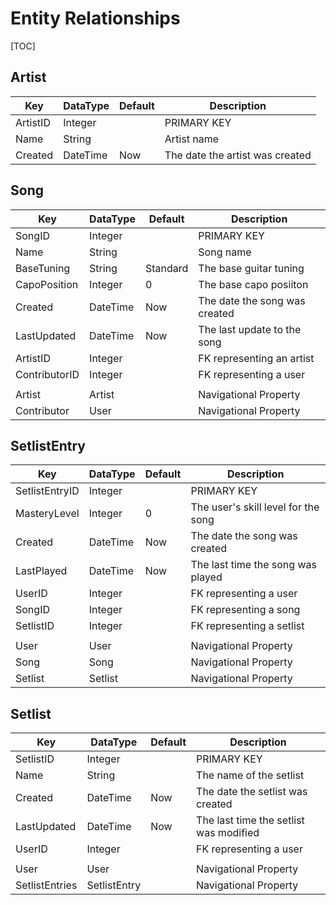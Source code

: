 ﻿Entity Relationships
====================

[TOC]

## Artist

| Key				| DataType	| Default	| Description						|
| ---				| ---		| ---		| ---								|
| ArtistID			| Integer	|    		| PRIMARY KEY						|
| Name				| String	|    		| Artist name						|
| Created			| DateTime	| Now		| The date the artist was created	|


## Song

| Key				| DataType	| Default	| Description					|
| ---				| ---		| ---		| ---							|
| SongID			| Integer	|    		| PRIMARY KEY					|
| Name				| String	|    		| Song name						|
| BaseTuning		| String	| Standard	| The base guitar tuning		|
| CapoPosition		| Integer	| 0  		| The base capo posiiton		|
| Created			| DateTime	| Now  		| The date the song was created	|
| LastUpdated		| DateTime	| Now  		| The last update to the song	|
| ArtistID			| Integer	|    		| FK representing an artist		|
| ContributorID		| Integer	|			| FK representing a user		|
|					|			|			|								|
| Artist			| Artist	|    		| Navigational Property			|
| Contributor		| User		|    		| Navigational Property			|


## SetlistEntry

| Key				| DataType	| Default	| Description							|
| ---				| ---		| ---		| ---									|
| SetlistEntryID	| Integer	|    		| PRIMARY KEY							|
| MasteryLevel		| Integer	| 0   		| The user's skill level for the song	|
| Created			| DateTime	| Now  		| The date the song was created			|
| LastPlayed		| DateTime	| Now  		| The last time the song was played		|
| UserID			| Integer	|    		| FK representing a user				|
| SongID			| Integer	|			| FK representing a song				|
| SetlistID			| Integer	|			| FK representing a setlist				|
|					|			|			|										|
| User				| User		|    		| Navigational Property					|
| Song				| Song		|    		| Navigational Property					|
| Setlist			| Setlist	|    		| Navigational Property					|


## Setlist

| Key				| DataType		| Default	| Description								|
| ---				| ---			| ---		| ---										|
| SetlistID			| Integer		|    		| PRIMARY KEY								|
| Name				| String		|			| The name of the setlist					|
| Created			| DateTime		| Now  		| The date the setlist was created			|
| LastUpdated		| DateTime		| Now  		| The last time the setlist was modified	|
| UserID			| Integer		|    		| FK representing a user					|
|					|				|			|											|
| User				| User			|    		| Navigational Property						|
| SetlistEntries	| SetlistEntry	|    		| Navigational Property						|



